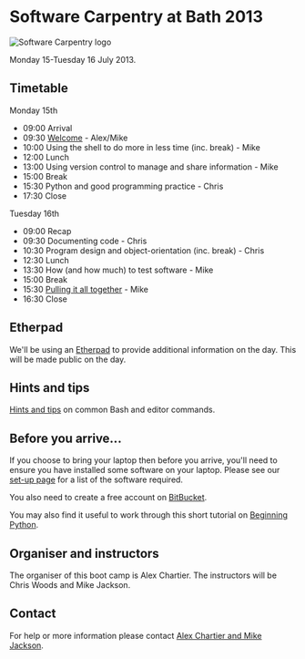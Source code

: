 # Software Carpentry at Bath 2013

![Software Carpentry logo](http://software-carpentry.org/img/software-carpentry-banner.png "Software Carpentry logo")

Monday 15-Tuesday 16 July 2013.

## Timetable

Monday 15th

* 09:00 Arrival
* 09:30 [Welcome](Welcome.ppt) - Alex/Mike
* 10:00 Using the shell to do more in less time (inc. break) - Mike
* 12:00 Lunch
* 13:00 Using version control to manage and share information - Mike
* 15:00 Break
* 15:30 Python and good programming practice - Chris
* 17:30 Close 

Tuesday 16th

* 09:00 Recap
* 09:30 Documenting code - Chris
* 10:30 Program design and object-orientation (inc. break) - Chris
* 12:30 Lunch
* 13:30 How (and how much) to test software - Mike
* 15:00 Break
* 15:30 [Pulling it all together](Conclusion.ppt) - Mike
* 16:30 Close

## Etherpad

We'll be using an [Etherpad](https://swcuk.etherpad.mozilla.org/NNNN) to provide additional information on the day. This will be made public on the day.

## Hints and tips

[Hints and tips](HintsAndTips.md) on common Bash and editor commands.

## Before you arrive...

If you choose to bring your laptop then before you arrive, you'll need to ensure you have installed some software on your laptop. Please see our [set-up page](Setup.md) for a list of the software required.

You also need to create a free account on [BitBucket](https://bitbucket.org/account/signup/).

You may also find it useful to work through this short tutorial on [Beginning Python](http://chryswoods.com/beginning_python).

## Organiser and instructors

The organiser of this boot camp is Alex Chartier. The instructors will be Chris Woods and Mike Jackson.

## Contact

For help or more information please contact [Alex Chartier and Mike Jackson](mailto:host-bath@software-carpentry.org).
